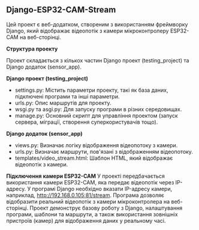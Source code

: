 ## Django-ESP32-CAM-Stream ##

Цей проект є веб-додатком, створеним з використанням фреймворку Django, який відображає відеопотік з камери мікроконтролеру ESP32-CAM на веб-сторінці.

**Структура проекту**

Проект складається з кількох частин Django проект (testing_project) та Django додаток (sensor_app).

**Django проект (testing_project)**

* settings.py: Містить параметри проекту, такі як база даних, підключені програми та інші параметри.
* urls.py: Опис маршрутів для проекту.
* wsgi.py та asgi.py: Для запуску програми в різних середовищах.
* manage.py: Основний скрипт для управління проектом (запуск сервера, міграції, створення суперкористувачів тощо).

**Django додаток (sensor_app)**

* views.py: Визначає логіку відображення відеопотоку з камери.
* urls.py: Визначає маршрути, пов'язані з відображенням відеопотоку.
* templates/video_stream.html: Шаблон HTML, який відображає відеопотік з камери.



**Підключення камери ESP32-CAM**
У проекті передбачається використання камери ESP32-CAM, яка передає відеопотік через IP-адресу. У програмі Django необхідно вказати IP-адресу камери, наприклад, http://192.168.0.105:81/stream.
Програма дозволяє відобразити реальний відеопотік з камери мікроконтролера на веб-сторінці. Проект демонструє базову роботу з Django, налаштування програми, шаблони та маршрути, а також використання зовнішніх пристроїв (камер) для відображення даних у реальному часі.
